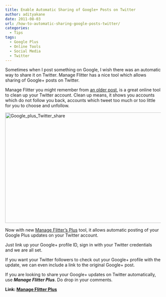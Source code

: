 ```yaml
---
title: Enable Automatic Sharing of Google+ Posts on Twitter
author: adityakane
date: 2011-08-03
url: /how-to-automatic-sharing-google-posts-twitter/
categories:
  - Tips
tags:
  - Google Plus
  - Online Tools
  - Social Media
  - Twitter
---
```

Sometimes when I post something on Google, I wish there was an automatic way to share it on Twitter. Manage Flitter has a nice tool which allows sharing of Google+ posts on Twitter.

Manage Flitter you might remember from [an older post][1], is a great online tool to clean up your Twitter account. Clean up means, it shows you accounts which do not follow you back, accounts which tweet too much or too little for you to choose and unfollow.

[<img style="background-image: none; padding-left: 0px; padding-right: 0px; display: inline; padding-top: 0px; border: 0px;" title="Google_plus_Twitter_share" src="http://cdn.devilsworkshop.org/files/2011/08/Google_plus_Twitter_share_thumb.png" alt="Google_plus_Twitter_share" width="510" height="357" border="0" />][2]

Now with new <a href="http://manageflitter.com/plus" onclick="_gaq.push(['_trackEvent', 'outbound-article', 'http://manageflitter.com/plus', 'Manage Flitter’s Plus']);" >Manage Flitter’s Plus</a> tool, it allows automatic posting of your Google Plus updates on your Twitter account.

Just link up your Google+ profile ID, sign in with your Twitter credentials and we are all set.

If you want your Twitter followers to check out your Google+ profile with the update, we can even include a link to the original Google+ post.

If you are looking to share your Google+ updates on Twitter automatically, use ***Manage Flitter Plus***. Do drop in your comments.

**Link: <a href="http://manageflitter.com/plus" onclick="_gaq.push(['_trackEvent', 'outbound-article', 'http://manageflitter.com/plus', 'Manage Flitter Plus']);" >Manage Flitter Plus</a>**

 [1]: http://devilsworkshop.org/3-great-online-tools-to-clean-up-your-twitter-account/
 [2]: http://cdn.devilsworkshop.org/files/2011/08/Google_plus_Twitter_share.png

